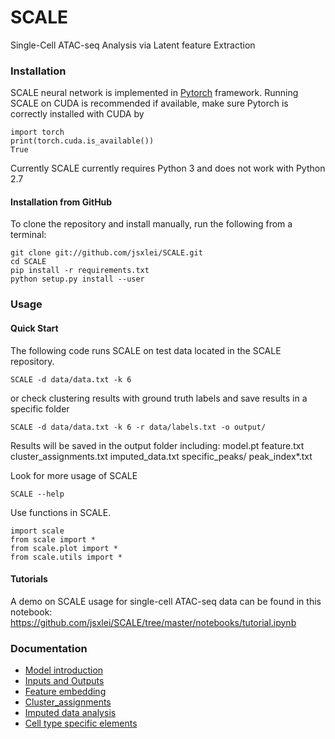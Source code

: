 # SCALE
Single-Cell ATAC-seq Analysis via Latent feature Extraction

### Installation  

SCALE neural network is implemented in [Pytorch](https://pytorch.org/) framework.
Running SCALE on CUDA is recommended if available, make sure Pytorch is correctly installed with CUDA by  

	import torch
	print(torch.cuda.is_available())
	True
Currently SCALE currently requires Python 3 and does not work with Python 2.7

#### Installation from GitHub

To clone the repository and install manually, run the following from a terminal:

    git clone git://github.com/jsxlei/SCALE.git
    cd SCALE
	pip install -r requirements.txt
    python setup.py install --user

### Usage

#### Quick Start

The following code runs SCALE on test data located in the SCALE repository.

	SCALE -d data/data.txt -k 6

or check clustering results with ground truth labels and save results in a specific folder

	SCALE -d data/data.txt -k 6 -r data/labels.txt -o output/
	
Results will be saved in the output folder including:
	model.pt
	feature.txt
	cluster_assignments.txt
	imputed_data.txt
	specific_peaks/
		peak_index*.txt
	
Look for more usage of SCALE

	SCALE --help 

Use functions in SCALE.

    import scale
	from scale import *
    from scale.plot import *
	from scale.utils import *
    

#### Tutorials
A demo on SCALE usage for single-cell ATAC-seq data can be found in this notebook: 
https://github.com/jsxlei/SCALE/tree/master/notebooks/tutorial.ipynb


### Documentation

* [Model introduction](docs/model_introduction.md)
* [Inputs and Outputs](docs/inputs_and_outputs.md)
* [Feature embedding](docs/feature_embedding.md)
* [Cluster_assignments](docs/cluster_assignments.md)
* [Imputed data analysis](docs/imputed_data_analysis.md)
* [Cell type specific elements](cell_type_specific_elements.md)
